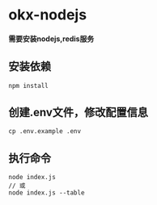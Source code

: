 # okx-nodejs

#### 需要安装nodejs,redis服务

## 安装依赖

```
npm install
```

## 创建.env文件，修改配置信息

```
cp .env.example .env
```

## 执行命令

```
node index.js
// 或
node index.js --table
```